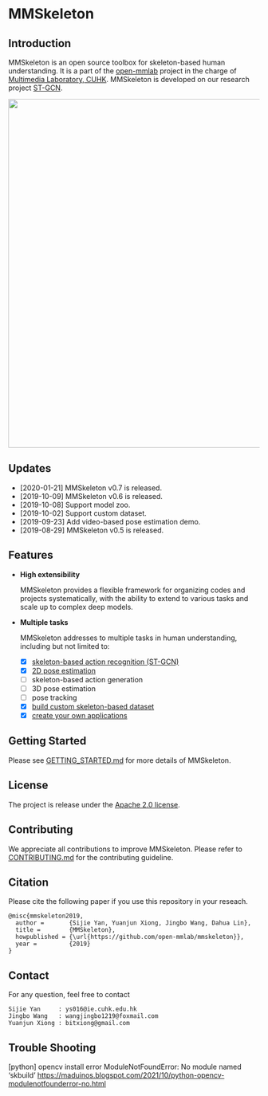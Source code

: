# MMSkeleton

## Introduction

MMSkeleton is an open source toolbox for skeleton-based human understanding.
It is a part of the [open-mmlab](https://github.com/open-mmlab) project in the charge of [Multimedia Laboratory, CUHK](http://mmlab.ie.cuhk.edu.hk/).
MMSkeleton is developed on our research project [ST-GCN](https://github.com/yysijie/st-gcn/blob/master/OLD_README.md).

<p align="center">
    <img src="demo/recognition/demo_video.gif", width="700">
</p>

## Updates
- [2020-01-21] MMSkeleton v0.7 is released.
- [2019-10-09] MMSkeleton v0.6 is released.
- [2019-10-08] Support model zoo.
- [2019-10-02] Support custom dataset.
- [2019-09-23] Add video-based pose estimation demo.
- [2019-08-29] MMSkeleton v0.5 is released.


## Features

- **High extensibility**

    MMSkeleton provides a flexible framework for organizing codes and projects systematically, with the ability to extend to various tasks and scale up to complex deep models.

- **Multiple tasks**

    MMSkeleton addresses to multiple tasks in human understanding, including but not limited to:
    - [x] [skeleton-based action recognition (ST-GCN)](./doc/START_RECOGNITION.md)
    - [x] [2D pose estimation](./doc/START_POSE_ESTIMATION.md)
    - [ ] skeleton-based action generation
    - [ ] 3D pose estimation
    - [ ] pose tracking
    - [x] [build custom skeleton-based dataset](./doc/CUSTOM_DATASET.md)
    - [x] [create your own applications](./doc/CREATE_APPLICATION.md)

## Getting Started

Please see [GETTING_STARTED.md](./doc/GETTING_STARTED.md) for more details of MMSkeleton.

## License
The project is release under the [Apache 2.0 license](./LICENSE).

## Contributing
We appreciate all contributions to improve MMSkeleton.
Please refer to [CONTRIBUTING.md](./doc/CONTRIBUTING.md) for the contributing guideline.


## Citation
Please cite the following paper if you use this repository in your reseach.
<!-- @inproceedings{stgcn2018aaai,
  title     = {Spatial Temporal Graph Convolutional Networks for Skeleton-Based Action Recognition},
  author    = {Sijie Yan and Yuanjun Xiong and Dahua Lin},
  booktitle = {AAAI},
  year      = {2018},
} -->
```
@misc{mmskeleton2019,
  author =       {Sijie Yan, Yuanjun Xiong, Jingbo Wang, Dahua Lin},
  title =        {MMSkeleton},
  howpublished = {\url{https://github.com/open-mmlab/mmskeleton}},
  year =         {2019}
}
```

## Contact
For any question, feel free to contact
```
Sijie Yan     : ys016@ie.cuhk.edu.hk
Jingbo Wang   : wangjingbo1219@foxmail.com
Yuanjun Xiong : bitxiong@gmail.com
```
## Trouble Shooting
[python] opencv install error ModuleNotFoundError: No module named ‘skbuild’
https://maduinos.blogspot.com/2021/10/python-opencv-modulenotfounderror-no.html

